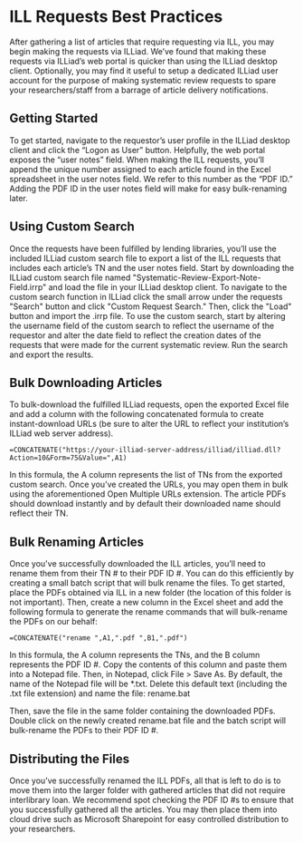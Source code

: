 # ILL Requests Best Practices

After gathering a list of articles that require requesting via ILL, you may begin making the requests via ILLiad. We’ve found that making these requests via ILLiad’s web portal is quicker than using the ILLiad desktop client. Optionally, you may find it useful to setup a dedicated ILLiad user account for the purpose of making systematic review requests to spare your researchers/staff from a barrage of article delivery notifications.

## Getting Started
To get started, navigate to the requestor’s user profile in the ILLiad desktop client and click the “Logon as User” button. Helpfully, the web portal exposes the “user notes” field. When making the ILL requests, you’ll append the unique number assigned to each article found in the Excel spreadsheet in the user notes field. We refer to this number as the “PDF ID.” Adding the PDF ID in the user notes field will make for easy bulk-renaming later.

## Using Custom Search
Once the requests have been fulfilled by lending libraries, you’ll use the included ILLiad custom search file to export a list of the ILL requests that includes each article’s TN and the user notes field. Start by downloading the ILLiad custom search file named "Systematic-Review-Export-Note-Field.irrp" and load the file in your ILLiad desktop client. To navigate to the custom search function in ILLiad click the small arrow under the requests "Search" button and click "Custom Request Search." Then, click the "Load" button and import the .irrp file. To use the custom search, start by altering the username field of the custom search to reflect the username of the requestor and alter the date field to reflect the creation dates of the requests that were made for the current systematic review. Run the search and export the results.

## Bulk Downloading Articles
To bulk-download the fulfilled ILLiad requests, open the exported Excel file and add a column with the following concatenated formula to create instant-download URLs (be sure to alter the URL to reflect your institution’s ILLiad web server address).
```
=CONCATENATE("https://your-illiad-server-address/illiad/illiad.dll?Action=10&Form=75&Value=",A1)
```
In this formula, the A column represents the list of TNs from the exported custom search. Once you’ve created the URLs, you may open them in bulk using the aforementioned Open Multiple URLs extension. The article PDFs should download instantly and by default their downloaded name should reflect their TN.

## Bulk Renaming Articles
Once you've successfully downloaded the ILL articles, you’ll need to rename them from their TN # to their PDF ID #. You can do this efficiently by creating a small batch script that will bulk rename the files. To get started, place the PDFs obtained via ILL in a new folder (the location of this folder is not important). Then, create a new column in the Excel sheet and add the following formula to generate the rename commands that will bulk-rename the PDFs on our behalf:
```
=CONCATENATE("rename ",A1,".pdf ",B1,".pdf")
```
In this formula, the A column represents the TNs, and the B column represents the PDF ID #.
Copy the contents of this column and paste them into a Notepad file. Then, in Notepad, click File > Save As. By default, the name of the Notepad file will be *.txt. Delete this default text (including the .txt file extension) and name the file: rename.bat

Then, save the file in the same folder containing the downloaded PDFs. Double click on the newly created rename.bat file and the batch script will bulk-rename the PDFs to their PDF ID #.

## Distributing the Files
Once you’ve successfully renamed the ILL PDFs, all that is left to do is to move them into the larger folder with gathered articles that did not require interlibrary loan. We recommend spot checking the PDF ID #s to ensure that you successfully gathered all the articles. You may then place them into cloud drive such as Microsoft Sharepoint for easy controlled distribution to your researchers.
